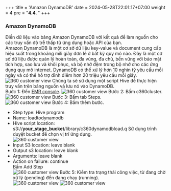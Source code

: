 +++
title = 'Amazon DynamoDB'
date = 2024-05-28T22:01:17+07:00
weight = 4
pre = "<b>4.4. </b>"
+++

### Amazon DynamoDB

Điền dữ liệu vào bảng Amazon DynamoDB với kết quả để làm nguồn cho các truy vấn độ trễ thấp từ ứng dụng hoặc API của bạn.  
Amazon DynamoDB là một cơ sở dữ liệu key-value và document cung cấp hiệu suất trong khoảng mili giây đơn lẻ ở bất kỳ quy mô nào. Đây là một cơ sở dữ liệu được quản lý hoàn toàn, đa vùng, đa chủ, bền vững với bảo mật tích hợp, sao lưu và khôi phục, và bộ nhớ đệm trong bộ nhớ cho các ứng dụng quy mô internet. DynamoDB có thể xử lý hơn 10 nghìn tỷ yêu cầu mỗi ngày và có thể hỗ trợ đỉnh điểm hơn 20 triệu yêu cầu mỗi giây.  
![360 customer view](https://vuha7394.github.io/workshop-aws2/images/assets/153.png) 
Chúng ta sẽ sử dụng một script Hive để thực hiện truy vấn trên bảng nguồn và lưu nó vào DynamoDB.  
Bước 1: Đến [EMR console](https://us-west-2.console.aws.amazon.com/elasticmapreduce/home?region=us-west-2).
![360 customer view](https://vuha7394.github.io/workshop-aws2/images/assets/154.png) 
Bước 2: Bấm c360cluster.  
![360 customer view](https://vuha7394.github.io/workshop-aws2/images/assets/155.png) 
Bước 3: Bấm tab Steps.  
![360 customer view](https://vuha7394.github.io/workshop-aws2/images/assets/156.png) 
Bước 4: Bấm thêm bước.  
+ Step type: Hive program
+ Name: loadtodynamodb
+ Hive script location: s3://**your_stage_bucket**/library/c360dynamodbload.q
Sử dụng trình duyệt bucket để chọn vị trí ứng dụng.  
![360 customer view](https://vuha7394.github.io/workshop-aws2/images/assets/157.png) 
+ Input S3 location: leave blank
+ Output s3 location: leave blank
+ Arguments: leave blank
+ Action on failure: continue  
Bấm Add Step  
![360 customer view](https://vuha7394.github.io/workshop-aws2/images/assets/158.png) 
Bước 5: Kiểm tra trạng thái công việc, từ đang chờ xử lý (pending) đến đang chạy (running).  
![360 customer view](https://vuha7394.github.io/workshop-aws2/images/assets/159.png)
![360 customer view](https://vuha7394.github.io/workshop-aws2/images/assets/160.png)  